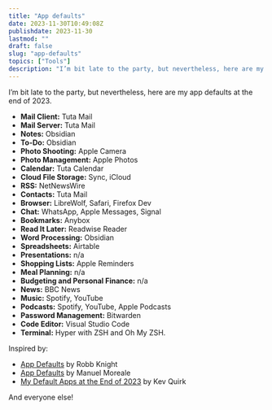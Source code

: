 ```yaml
---
title: "App defaults"
date: 2023-11-30T10:49:08Z
publishdate: 2023-11-30
lastmod: ""
draft: false
slug: "app-defaults"
topics: ["Tools"]
description: "I’m bit late to the party, but nevertheless, here are my app defaults at the end of 2023."
---
```


I’m bit late to the party, but nevertheless, here are my app defaults at the end of 2023.

- **Mail Client:** Tuta Mail
- **Mail Server:** Tuta Mail
- **Notes:** Obsidian
- **To-Do:** Obsidian
- **Photo Shooting:** Apple Camera
- **Photo Management:** Apple Photos
- **Calendar:** Tuta Calendar
- **Cloud File Storage:** Sync, iCloud
- **RSS:** NetNewsWire
- **Contacts:** Tuta Mail
- **Browser:** LibreWolf, Safari, Firefox Dev
- **Chat:** WhatsApp, Apple Messages, Signal
- **Bookmarks:** Anybox
- **Read It Later:** Readwise Reader
- **Word Processing:** Obsidian
- **Spreadsheets:** Airtable
- **Presentations:** n/a
- **Shopping Lists:** Apple Reminders
- **Meal Planning:** n/a
- **Budgeting and Personal Finance:** n/a
- **News:** BBC News
- **Music:** Spotify, YouTube
- **Podcasts:** Spotify, YouTube, Apple Podcasts
- **Password Management:** Bitwarden
- **Code Editor:** Visual Studio Code
- **Terminal:** Hyper with ZSH and Oh My ZSH.

Inspired by:

- [App Defaults](https://defaults.rknight.me/) by Robb Knight
- [App Defaults](https://manuelmoreale.com/app-defaults) by Manuel Moreale
- [My Default Apps at the End of 2023](https://kevquirk.com/my-default-apps-at-the-end-of-2023) by Kev Quirk

And everyone else!